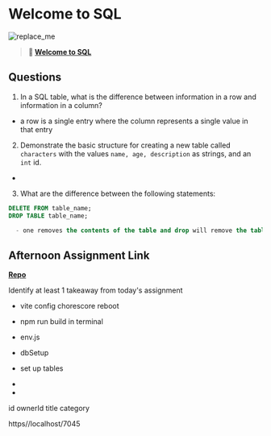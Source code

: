 # Welcome to SQL

![replace_me](https://codeworks.blob.core.windows.net/public/assets/img/illustrations/placeholder.svg)

> **📖 [Welcome to SQL](https://codeworksacademy.com/fs-student-guide/resources/wk11/01-MySQL-GettingStarted)**

## Questions

1. In a SQL table, what is the difference between information in a row and information in a column?
  - a row is a single entry where the column represents a single value in that entry
2. Demonstrate the basic structure for creating a new table called `characters` with the values `name, age, description` as strings, and an `int` id.
  - 
3. What are the difference between the following statements: 
```sql
DELETE FROM table_name;
DROP TABLE table_name;

  - one removes the contents of the table and drop will remove the table itself
```

## Afternoon Assignment Link

**[Repo](https://github.com/wstippetts/AllSpice.git)**

Identify at least 1 takeaway from today's assignment

  - vite config chorescore reboot
  - npm run build in terminal
  - env.js
  - dbSetup
  -   set up tables
  - 

  - 
  id
  ownerId
  title
  category

  https//localhost/7045
